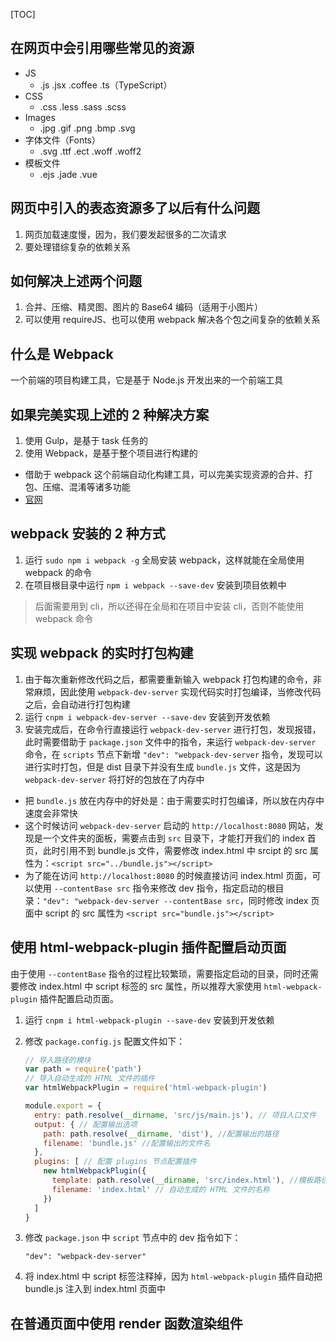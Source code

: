 [TOC]

## 在网页中会引用哪些常见的资源

* JS
  * .js    .jsx    .coffee    .ts（TypeScript）
* CSS
  * .css    .less    .sass    .scss
* Images
  * .jpg    .gif     .png    .bmp    .svg
* 字体文件（Fonts）
  * .svg    .ttf     .ect    .woff    .woff2
* 模板文件
  * .ejs    .jade    .vue

## 网页中引入的表态资源多了以后有什么问题

1. 网页加载速度慢，因为，我们要发起很多的二次请求
2. 要处理错综复杂的依赖关系

## 如何解决上述两个问题

1. 合并、压缩、精灵图、图片的 Base64 编码（适用于小图片）
2. 可以使用 requireJS、也可以使用 webpack 解决各个包之间复杂的依赖关系

## 什么是 Webpack

一个前端的项目构建工具，它是基于 Node.js 开发出来的一个前端工具

## 如果完美实现上述的 2 种解决方案

1. 使用 Gulp，是基于 task 任务的
2. 使用 Webpack，是基于整个项目进行构建的

* 借助于 webpack 这个前端自动化构建工具，可以完美实现资源的合并、打包、压缩、混淆等诸多功能
* [官网](https://webpack.js.org/)

## webpack 安装的 2 种方式

1. 运行 `sudo npm i webpack -g` 全局安装 webpack，这样就能在全局使用 webpack 的命令
2. 在项目根目录中运行 `npm i webpack --save-dev` 安装到项目依赖中

> 后面需要用到 cli，所以还得在全局和在项目中安装 cli，否则不能使用 webpack 命令

## 实现 webpack 的实时打包构建

1. 由于每次重新修改代码之后，都需要重新输入 webpack 打包构建的命令，非常麻烦，因此使用 `webpack-dev-server` 实现代码实时打包编译，当修改代码之后，会自动进行打包构建
2. 运行 `cnpm i webpack-dev-server --save-dev` 安装到开发依赖
3. 安装完成后，在命令行直接运行 `webpack-dev-server` 进行打包，发现报错，此时需要借助于 `package.json` 文件中的指令，来运行 `webpack-dev-server` 命令，在 `scripts` 节点下新增 `"dev": "webpack-dev-server` 指令，发现可以进行实时打包，但是 dist 目录下并没有生成 `bundle.js` 文件，这是因为 `webpack-dev-server` 将打好的包放在了内存中

* 把 `bundle.js` 放在内存中的好处是：由于需要实时打包编译，所以放在内存中速度会非常快
* 这个时候访问 `webpack-dev-server` 启动的 `http://localhost:8080` 网站，发现是一个文件夹的面板，需要点击到 `src` 目录下，才能打开我们的 index 首页，此时引用不到 bundle.js 文件，需要修改 index.html 中 srcipt 的 src 属性为：`<script src="../bundle.js"></script>`
* 为了能在访问 `http://localhost:8080` 的时候直接访问 index.html 页面，可以使用 `--contentBase src` 指令来修改 dev 指令，指定启动的根目录：`"dev": "webpack-dev-server --contentBase src`，同时修改 index 页面中 script 的 src 属性为 `<script src="bundle.js"></script>`

## 使用 html-webpack-plugin 插件配置启动页面

由于使用 `--contentBase` 指令的过程比较繁琐，需要指定启动的目录，同时还需要修改 index.html 中 script 标签的 src 属性，所以推荐大家使用 `html-webpack-plugin` 插件配置启动页面。

1. 运行 `cnpm i html-webpack-plugin --save-dev` 安装到开发依赖

2. 修改 `package.config.js` 配置文件如下：

   ```javascript
   // 导入路径的模块
   var path = require('path')
   // 导入自动生成的 HTML 文件的插件
   var htmlWebpackPlugin = require('html-webpack-plugin')
   
   module.export = {
     entry: path.resolve(__dirname, 'src/js/main.js'), // 项目入口文件
     output: { // 配置输出选项
       path: path.resolve(__dirname, 'dist'), //配置输出的路径
       filename: 'bundle.js' //配置输出的文件名
     },
     plugins: [ // 配置 plugins 节点配置插件
       new htmlWebpackPlugin({
         template: path.resolve(__dirname, 'src/index.html'), //模板路径
         filename: 'index.html' // 自动生成的 HTML 文件的名称
       })
     ]
   }
   ```

3. 修改 `package.json` 中 `script` 节点中的 dev 指令如下：

   `"dev": "webpack-dev-server"`

4. 将 index.html 中 script 标签注释掉，因为 `html-webpack-plugin` 插件自动把 bundle.js 注入到 index.html 页面中

## 在普通页面中使用 render 函数渲染组件

